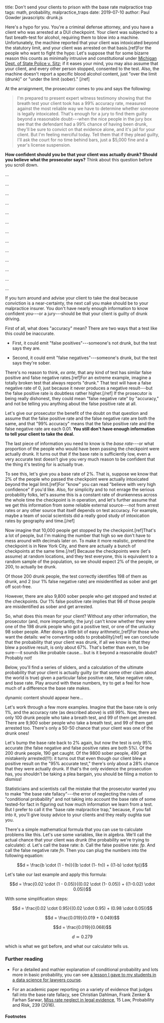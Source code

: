 title: Don't send your clients to prison with the base rate malpractice trap
tags: math, probability, malpractice_traps
date: 2019-07-10
author: Paul Gowder
javascripts: drunk.js

Here's a hypo for you.  You're a criminal defense attorney, and you have a client who was arrested at a DUI checkpoint. Your client was subjected to a fast breath-test for alcohol, requiring them to blow into a machine. Unfortunately, the machine reported that your client was intoxicated beyond the statutory limit, and your client was arrested on that basis.[ref]For the people who want to fight the hypo: Let's suppose that for some bizarre reason this counts as minimally intrusive and constitutional under [Michigan Dept. of State Police v. Sitz](https://www.law.cornell.edu/supremecourt/text/496/444); if it eases your mind, you may also assume that your client, and every other person stopped, consented to the test. Also, the machine doesn't report a specific blood alcohol content, just "over the limit (drunk)" or "under the limit (sober)." [/ref] 

At the arraignment, the prosecutor comes to you and says the following: 

> I'm prepared to present expert witness testimony showing that the breath test your client took has a 99% accuracy rate, measured against the most reliable way we have to determine whether someone is legally intoxicated. That's enough for a jury to find them guilty beyond a reasonable doubt---when the nice people in the jury box see that the defendant had a 99% chance of having been drunk, they'll be sure to convict on that evidence alone, and it's jail for your client. But I'm feeling merciful today. Tell them that if they plead guilty, I'll ask the court for no time behind bars, just a $5,000 fine and a year's license suspension. 

**How confident should you be that your client was actually drunk?  Should you believe what the prosecutor says?** Think about this question before you scroll down. 

...

...

...

...

...

...

...

...

...

...

...

...

...

If you turn around and advise your client to take the deal because conviction is a near-certainty, the next call you make should be to your malpractice insurer. You don't have nearly enough information to know confident you---or a jury---should be that your client is guilty of drunk driving. 

First of all, what does "accuracy" mean?  There are two ways that a test like this could be inaccurate. 

- First, it could emit "false positives"---someone's not drunk, but the test says they are.  

- Second, it could emit "false negatives"---someone's drunk, but the test says they're sober.  

There's no reason to think, *ex ante*, that any kind of test has similar false positive and false negative rates.[ref]For an extreme example, imagine a totally broken test that always reports "drunk."  That test will have a false negative rate of 0, just because it never produces a negative result---but the false positive rate is doubtless rather higher.[/ref] If the prosecutor is being really dishonest, they could mean "false negative rate" by "accuracy," and not be telling you anything about the false positive rate at all. 

Let's give our prosecutor the benefit of the doubt on that question and assume that the false positive rate and the false negative rate are both the same, and that "99% accuracy" means that the false positive rate and the false negative rate are each 0.01. **You still don't have enough information to tell your client to take the deal.**

The last piece of information you need to know is the *base rate*---or what proportion of the people who would have been passing the checkpoint were actually drunk. It turns out that if the base rate is sufficiently low, even a very accurate test doesn't give you very much reason to be confident that the thing it's testing for is actually true. 

To see this, let's give you a base rate of 2%.  That is, suppose we know that 2% of the people who passed the checkpoint were actually intoxicated beyond the legal limit.[ref]For "know" you can read "believe with very high confidence" if you'd like. Also, for simplicity and to not enrage the serious probability folks, let's assume this is a constant rate of drunkenness across the whole time the checkpoint is in operation, and let's further assume that we get this information from some reliable external source---not from arrest rates or any other source that itself depends on test accuracy. For example, maybe a team of social scientists did a really good study of intoxication rates by geography and time.[/ref]

Now imagine that 10,000 people get stopped by the checkpoint.[ref]That's a lot of people, but I'm making the number that high so we don't have to mess around with decimals later on. To make it more realistic, pretend the checkpoint is in New York City, and there are actually a bunch of checkpoints at the same time.[/ref]  Because the checkpoints were (let's assume) at random locations, and they test everyone, this is equivalent to a random sample of the population, so we should expect 2% of the people, or 200, to actually be drunk. 

Of those 200 drunk people, the test correctly identifies 198 of them as drunk, and 2 (our 1% false negative rate) are misidentified as sober and get off scot-free.

However, there are also 9,800 sober people who get stopped and tested at the checkpoints. Our 1% false positive rate implies that 98 of those people are misidentified as sober and get arrested. 

So, what does this mean for your client?  Without any other information, the prosecutor (and, more importantly, the jury) can't know whether they were one of the 198 drunk people who got a positive test, or one of the unlucky 98 sober people.  After doing a little bit of easy arithmetic,[ref]For those who want the details: we're converting odds to probability[/ref] we can conclude that the probability that your client was drunk, if all we know is that they blew a positive result, is only about 67%.  That's better than even, to be sure---it sounds like probable cause... but is it beyond a reasonable doubt? Probably not!

Below, you'll find a series of sliders, and a calculation of the ultimate probability that your client is actually guilty (or that some other claim about the world is true) given a particular false positive rate, false negative rate, and base rate.  Play around with these numbers, try to get a feel for how much of a difference the base rate makes.

 <div id="app">
dynamic content should appear here...
 </div>

Let's work through a few more examples. Imagine that the base rate is only 1%, and the accuracy rate (as described above) is still 99%.  Now, there are only 100 drunk people who take a breath test, and 99 of them get arrested.  There are 9,900 sober people who take a breath test, and 99 of them get arrested too.  There's only a 50-50 chance that your client was one of the drunk ones!  

Let's bump the base rate back to 2% again, but now the test is only 95% accurate (the false negative and false positive rates are both 5%). Of the 200 drunk people, 190 get caught. Of the 9800 sober people, 490 get mistakenly arrested(!!!): it turns out that even though our client blew a positive result on the "95% accurate test," there's only about a 28% chance that they were actually drunk. If that's the only evidence the prosecution has, you shouldn't be taking a plea bargain, you should be filing a motion to dismiss! 

Statisticians and scientists call the mistake that the prosecutor wanted you to make "the base rate fallacy"---the error of neglecting the rules of "conditional probability" and not taking into account the base rate of some tested-for fact in figuring out how much information we learn from a test. But I prefer to call it the "base rate malpractice trap," because, if you fall into it, you'll give lousy advice to your clients and they really oughta sue you.  

There's a simple mathematical formula that you can use to calculate problems like this. Let's use some variables, like in algebra. We'll call the actual chance that your client was drunk (the probability we're trying to calculate): *d*. Let's call the base rate: *b*. Call the false positive rate: *fp*. And call the false negative rate *fn*.  Then you can plug the numbers into the following equation:

$$d = \frac{b \cdot (1 - fn)}{(b \cdot (1- fn)) + ((1-b) \cdot fp)}$$

Let's take our last example and apply this formula:

$$d = \frac{0.02 \cdot (1 - 0.05)}{(0.02 \cdot (1- 0.05)) + ((1-0.02) \cdot 0.05)}$$

With some simplification steps: 

$$d = \frac{0.02 \cdot 0.95}{(0.02 \cdot 0.95) + (0.98 \cdot 0.05)}$$

$$d = \frac{0.019}{0.019 + 0.049}$$

$$d = \frac{0.019}{0.068}$$

$$d \simeq 0.279$$

which is what we got before, and what our calculator tells us. 

### Further reading
- For a detailed and mathier explanation of conditional probability and lots more in basic probability, you can see [a lesson I gave to my students in a data science for lawyers course](https://sociologicalgobbledygook.com/the-basics-of-probability.html).  

- For an academic paper reporting on a variety of evidence that judges fall into the base rate fallacy, see Christian Dahlman, Frank Zenker & Farhan Sarwar, [Miss rate neglect in legal evidence](https://academic.oup.com/lpr/article/15/4/239/2580528), 15 Law, Probability and Risk, 239 (2016).


#### Footnotes
